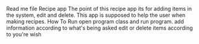 Read me file
Recipe app
The point of this recipe app its for adding items in the system, edit and delete. This app is supposed to help the user when making recipes.
How To Run
open program class and run program.
add information according to what's being asked
edit or delete items according to you're wish
